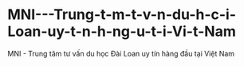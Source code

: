 # MNI---Trung-t-m-t-v-n-du-h-c-i-Loan-uy-t-n-h-ng-u-t-i-Vi-t-Nam
MNI - Trung tâm tư vấn du học Đài Loan uy tín hàng đầu tại Việt Nam
